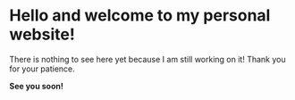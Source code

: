 # Hello and welcome to my personal website!
There is nothing to see here yet because I am still working on it!
Thank you for your patience. 

**See you soon!**
